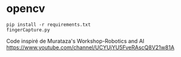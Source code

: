 # opencv

```
pip install -r requirements.txt
fingerCapture.py
```

Code inspiré de Murataza's Workshop-Robotics and AI
https://www.youtube.com/channel/UCYUjYU5FveRAscQ8V21w81A

